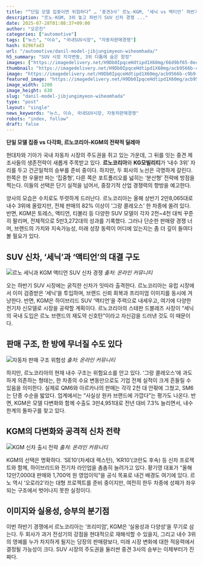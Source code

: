 ```yaml
---
title: "“단일 모델 집중이면 위험하다” … ‘중견3사’ 르노·KGM, ‘세닉 vs 액티언’ 하반기 신차 경쟁 예고"
description: "르노·KGM, 3위 놓고 하반기 SUV 신차 경쟁 ..."
date: 2025-07-28T01:08:37+09:00
author: "오은진"
categories: ["automotive"]
tags: ["뉴스", "이슈", "국내SUV시장", "자동차판매경쟁"]
hash: 8296fad3
url: "/automotive/danil-model-jibjungimyeon-wiheomhada/"
h5_summary: "SUV 시장 지각변동, 3위 다툼에 숨은 함정"
images: ["https://imagedelivery.net/H9Db0IpqceHdtipd1X60mg/66d9bf65-8ec2-4f13-f02d-c547ee00d700/public", "https://imagedelivery.net/H9Db0IpqceHdtipd1X60mg/2e4c55c5-cb1b-49d4-c4f8-81cd051b1b00/public", "https://imagedelivery.net/H9Db0IpqceHdtipd1X60mg/acb9566b-c9b9-4a2c-3181-ef758b464c00/public", "https://imagedelivery.net/H9Db0IpqceHdtipd1X60mg/57890dd8-2bca-48e0-7129-42881ee8fd00/public"]
thumbnail: "https://imagedelivery.net/H9Db0IpqceHdtipd1X60mg/acb9566b-c9b9-4a2c-3181-ef758b464c00/public"
image: "https://imagedelivery.net/H9Db0IpqceHdtipd1X60mg/acb9566b-c9b9-4a2c-3181-ef758b464c00/public"
featured_image: "https://imagedelivery.net/H9Db0IpqceHdtipd1X60mg/acb9566b-c9b9-4a2c-3181-ef758b464c00/public"
image_width: 1200
image_height: 630
slug: "danil-model-jibjungimyeon-wiheomhada"
type: "post"
layout: "single"
news_keywords: "뉴스, 이슈, 국내SUV시장, 자동차판매경쟁"
robots: "index, follow"
draft: false
---
```


**단일 모델 집중 vs 다각화, 르노코리아-KGM의 전략적 딜레마**

현대차와 기아가 국내 자동차 시장의 주도권을 쥐고 있는 가운데, 그 뒤를 잇는 중견 제조사들의 생존전략이 새롭게 주목받고 있다. **르노코리아**와 **KG모빌리티**가 ‘내수 3위’ 자리를 두고 건곤일척의 승부를 준비 중이다. 하지만, 두 회사의 노선은 극명하게 갈린다. 한쪽은 한 우물만 파는 ‘집중형’, 다른 쪽은 포트폴리오를 넓히는 ‘분산형’ 전략에 방점을 찍는다. 이들의 선택은 단기 실적을 넘어서, 중장기적 산업 경쟁력의 향방을 예고한다.

양사의 모습은 수치로도 뚜렷하게 드러난다. 르노코리아는 올해 상반기 2만8,065대로 내수 3위에 올랐지만, 전체 판매의 82% 이상이 ‘그랑 콜레오스’ 한 차종에 쏠려 있다. 반면, KGM은 토레스, 액티언, 티볼리 등 다양한 SUV 모델이 각자 2천~4천 대씩 꾸준히 팔리며, 전체적으로 5만3,272대의 성과를 기록했다. 그러나 단순한 판매량 경쟁 너머, 브랜드의 가치와 지속가능성, 미래 성장 동력이 어디에 있는지는 좀 더 깊이 들여다볼 필요가 있다.

## SUV 신차, ‘세닉’과 ‘액티언’의 대결 구도

![르노 세닉과 KGM 액티언 SUV 신차 경쟁](https://imagedelivery.net/H9Db0IpqceHdtipd1X60mg/66d9bf65-8ec2-4f13-f02d-c547ee00d700/public)
*출처: 온라인 커뮤니티*


오는 하반기 SUV 시장에는 굵직한 신차가 잇따라 출격한다. 르노코리아는 유럽 시장에서 이미 검증받은 ‘세닉’을 투입하며, 브랜드 신뢰 회복과 프리미엄 이미지를 동시에 겨냥한다. 반면, KGM은 하이브리드 SUV ‘액티언’을 주력으로 내세우고, 여기에 다양한 전기차 신모델로 시장을 공략할 계획이다. 르노코리아의 스테판 드블레즈 사장이 “세닉의 국내 도입은 르노 브랜드의 재도약 신호탄”이라고 자신감을 드러낸 것도 이 때문이다.

## 판매 구조, 한 방에 무너질 수도 있다

![자동차 판매 구조 위험성](https://imagedelivery.net/H9Db0IpqceHdtipd1X60mg/2e4c55c5-cb1b-49d4-c4f8-81cd051b1b00/public)
*출처: 온라인 커뮤니티*


하지만, 르노코리아의 현재 내수 구조는 위험요소를 안고 있다. ‘그랑 콜레오스’에 과도하게 의존하는 형태는, 한 차종의 수요 변동만으로도 기업 전체 실적이 크게 흔들릴 수 있음을 의미한다. 실제로 QM6와 아르카나의 판매는 각각 2천 대 안팎에 그쳤고, SM6는 단종 수순을 밟았다. 업계에서는 “사실상 원카 브랜드에 가깝다”는 평가도 나온다. 반면, KGM은 모델 다변화와 함께 수출도 3만4,951대로 전년 대비 7.3% 늘리면서, 내수 한계의 돌파구를 찾고 있다.

## KGM의 다변화와 공격적 신차 전략

![KGM 신차 출시 전략](https://imagedelivery.net/H9Db0IpqceHdtipd1X60mg/57890dd8-2bca-48e0-7129-42881ee8fd00/public)
*출처: 온라인 커뮤니티*


KGM의 선택은 명확하다. ‘SE10’(차세대 렉스턴), ‘KR10’(코란도 후속) 등 신차 프로젝트와 함께, 하이브리드와 전기차 라인업을 촘촘히 늘려가고 있다. 황기영 대표가 “올해 12만7,000대 판매와 1,700억 원 영업이익”을 공식 목표로 내건 배경도 여기에 있다. 르노 역시 ‘오로라2’라는 대형 프로젝트를 준비 중이지만, 여전히 한두 차종에 성패가 좌우되는 구조에서 벗어나지 못한 실정이다.

## 이미지와 실용성, 승부의 분기점

이번 하반기 경쟁에서 르노코리아는 ‘프리미엄’, KGM은 ‘실용성과 다양성’을 무기로 삼는다. 두 회사가 과거 전성기의 강점을 현대적으로 재해석할 수 있을지, 그리고 내수 3위의 영예를 누가 차지하게 될지는 당장의 판매량보다, 미래 시장 변화에 대한 적응력에서 결정될 가능성이 크다. SUV 시장의 주도권을 둘러싼 중견 3사의 승부는 이제부터가 진짜다.
